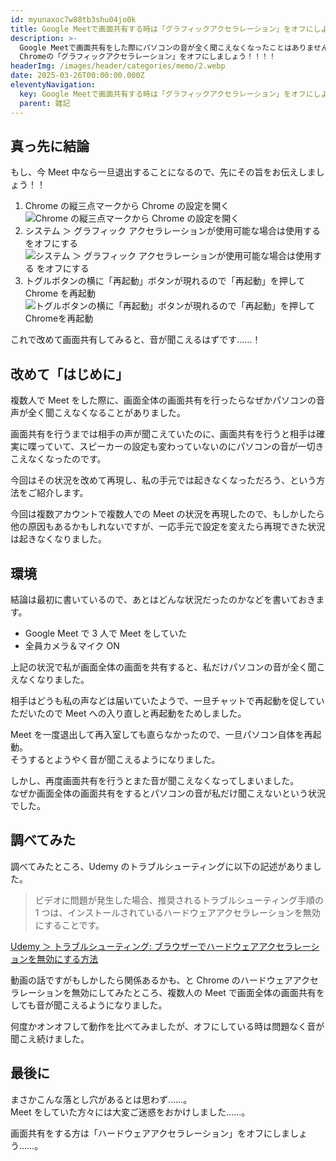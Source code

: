 ```yaml
---
id: myunaxoc7w88tb3shu04jo0k
title: Google Meetで画面共有する時は「グラフィックアクセラレーション」をオフにしよう
description: >-
  Google Meetで画面共有をした際にパソコンの音が全く聞こえなくなったことはありませんか？
  Chromeの「グラフィックアクセラレーション」をオフにしましょう！！！！
headerImg: /images/header/categories/memo/2.webp
date: 2025-03-26T00:00:00.000Z
eleventyNavigation:
  key: Google Meetで画面共有する時は「グラフィックアクセラレーション」をオフにしよう
  parent: 雑記
---
```


## 真っ先に結論

もし、今 Meet 中なら一旦退出することになるので、先にその旨をお伝えしましょう！！

1. Chrome の縦三点マークから Chrome の設定を開く  
   ![Chrome の縦三点マークから Chrome の設定を開く](../../../images/articleImages/categories/memo/2/openSettings.jpg)
1. システム ＞ グラフィック アクセラレーションが使用可能な場合は使用する をオフにする  
   ![システム ＞ グラフィック アクセラレーションが使用可能な場合は使用する をオフにする](../../../images/articleImages/categories/memo/2/openSystemSettings.jpg)
1. トグルボタンの横に「再起動」ボタンが現れるので「再起動」を押して Chrome を再起動  
   ![トグルボタンの横に「再起動」ボタンが現れるので「再起動」を押してChromeを再起動](../../../images/articleImages/categories/memo/2/reboot.jpg)

これで改めて画面共有してみると、音が聞こえるはずです……！

## 改めて「はじめに」

複数人で Meet をした際に、画面全体の画面共有を行ったらなぜかパソコンの音声が全く聞こえなくなることがありました。

画面共有を行うまでは相手の声が聞こえていたのに、画面共有を行うと相手は確実に喋っていて、スピーカーの設定も変わっていないのにパソコンの音が一切きこえなくなったのです。

今回はその状況を改めて再現し、私の手元では起きなくなっただろう、という方法をご紹介します。

今回は複数アカウントで複数人での Meet の状況を再現したので、もしかしたら他の原因もあるかもしれないですが、一応手元で設定を変えたら再現できた状況は起きなくなりました。

## 環境

結論は最初に書いているので、あとはどんな状況だったのかなどを書いておきます。

-   Google Meet で 3 人で Meet をしていた
-   全員カメラ＆マイク ON

上記の状況で私が画面全体の画面を共有すると、私だけパソコンの音が全く聞こえなくなりました。

相手はどうも私の声などは届いていたようで、一旦チャットで再起動を促していただいたので Meet への入り直しと再起動をためしました。

Meet を一度退出して再入室しても直らなかったので、一旦パソコン自体を再起動。  
そうするとようやく音が聞こえるようになりました。

しかし、再度画面共有を行うとまた音が聞こえなくなってしまいました。  
なぜか画面全体の画面共有をするとパソコンの音が私だけ聞こえないという状況でした。

## 調べてみた

調べてみたところ、Udemy のトラブルシューティングに以下の記述がありました。

> ビデオに問題が発生した場合、推奨されるトラブルシューティング手順の 1 つは、インストールされているハードウェアアクセラレーションを無効にすることです。

[Udemy ＞ トラブルシューティング: ブラウザーでハードウェアアクセラレーションを無効にする方法](https://support.udemy.com/hc/ja/articles/22543012795799-%E3%83%88%E3%83%A9%E3%83%96%E3%83%AB%E3%82%B7%E3%83%A5%E3%83%BC%E3%83%86%E3%82%A3%E3%83%B3%E3%82%B0-%E3%83%96%E3%83%A9%E3%82%A6%E3%82%B6%E3%83%BC%E3%81%A7%E3%83%8F%E3%83%BC%E3%83%89%E3%82%A6%E3%82%A7%E3%82%A2%E3%82%A2%E3%82%AF%E3%82%BB%E3%83%A9%E3%83%AC%E3%83%BC%E3%82%B7%E3%83%A7%E3%83%B3%E3%82%92%E7%84%A1%E5%8A%B9%E3%81%AB%E3%81%99%E3%82%8B%E6%96%B9%E6%B3%95?)

動画の話ですがもしかしたら関係あるかも、と Chrome のハードウェアアクセラレーションを無効にしてみたところ、複数人の Meet で画面全体の画面共有をしても音が聞こえるようになりました。

何度かオンオフして動作を比べてみましたが、オフにしている時は問題なく音が聞こえ続けました。

## 最後に

まさかこんな落とし穴があるとは思わず……。  
Meet をしていた方々には大変ご迷惑をおかけしました……。

画面共有をする方は「ハードウェアアクセラレーション」をオフにしましょう……。

